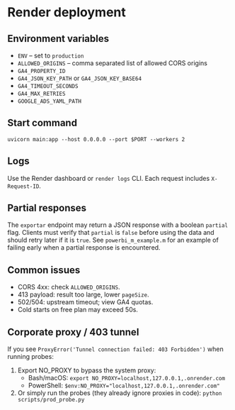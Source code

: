 # Render deployment

## Environment variables
- `ENV` – set to `production`
- `ALLOWED_ORIGINS` – comma separated list of allowed CORS origins
- `GA4_PROPERTY_ID`
- `GA4_JSON_KEY_PATH` or `GA4_JSON_KEY_BASE64`
- `GA4_TIMEOUT_SECONDS`
- `GA4_MAX_RETRIES`
- `GOOGLE_ADS_YAML_PATH`

## Start command
```
uvicorn main:app --host 0.0.0.0 --port $PORT --workers 2
```

## Logs
Use the Render dashboard or `render logs` CLI. Each request includes `X-Request-ID`.

## Partial responses
The `exportar` endpoint may return a JSON response with a boolean `partial` flag.
Clients must verify that `partial` is `false` before using the data and should
retry later if it is `true`. See `powerbi_m_example.m` for an example of failing
early when a partial response is encountered.

## Common issues
- CORS 4xx: check `ALLOWED_ORIGINS`.
- 413 payload: result too large, lower `pageSize`.
- 502/504: upstream timeout; view GA4 quotas.
- Cold starts on free plan may exceed 50s.

## Corporate proxy / 403 tunnel
If you see `ProxyError('Tunnel connection failed: 403 Forbidden')` when running probes:
1. Export NO_PROXY to bypass the system proxy:
   - Bash/macOS: `export NO_PROXY=localhost,127.0.0.1,.onrender.com`
   - PowerShell: `$env:NO_PROXY="localhost,127.0.0.1,.onrender.com"`
2. Or simply run the probes (they already ignore proxies in code):
   `python scripts/prod_probe.py`
